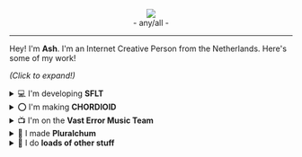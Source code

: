<p align="center"><a href="https://estroBiologist.carrd.co/"><img src="https://media.discordapp.net/attachments/857262465876099083/947078280182398996/ashtaylor.png"></a><br>
	- any/all -
</p>

---

Hey! I'm **Ash**. I'm an Internet Creative Person from the Netherlands. Here's some of my work!

*(Click to expand!)*
<br>
<details>
	<summary>💻 I'm developing <b>SFLT</b></summary>
	<br>
	<b>SFLT</b> is a new SoundFont sampler and synthesizer plugin, available on Windows as VST3, CLAP, and as a native FL Studio plugin.<br>
	<br>
	Although still in public beta, you can get it on <a href="https://estrobiologist.gumroad.io/l/sflt">Gumroad</a>!<br>
	<br>
</details>

<details>
	<summary>⭕ I'm making <b>CHORDIOID</b></summary>
	<br>
	<b>CHORDIOID: First Breath</b> is a short rhythm RPG experience developed by myself and a handful of friends, available for free on <a href="https://store.steampowered.com/app/2924780/CHORDIOID_First_Breath_Demo/">Steam</a>.<br>
	<br>
	It's the first part of a bigger episodic story known collectively as <b>CHORDIOID</b> - a major passion project of mine for a number of years now... which I hope to one day, in my wildest dreams, actually finish.<br>
	<br>
</details>

<details>
	<summary>📺 I'm on the <b>Vast Error Music Team</b></summary>
	<br>
	As of 2022, I'm a musician for the webcomic <a href="https://www.deconreconstruction.com/"><b>Vast Error</b></a>. I still can't quite believe it! I'm honoured and super stoked to be working with so many ridiculously talented creatives.<br>
	<br>
	You should read the comic if you haven't, it's pretty freaking cool! <i>(If you ask me, though, start with <b><a href="https://deconreconstruction.itch.io/snowbound-blood">Snowbound Blood</a></b>.)</i><br>
	<br>
</details>

<details>
	<summary>💬 I made <b>Pluralchum</b></summary>
	<br>
	<b><a href="https://www.github.com/estroBiologist/pluralchum">Pluralchum</a></b> is a BetterDiscord plugin that provides improved integration with PluralKit, adding things like proper name and text colours to the mix.<br>
	<br>
	I made it as a "fun" learning exercise in the span of a few days, and what I learned is that people who use JavaScript regularly are terrifying.<br>
	<br>
</details>

<details>
 	<summary>🌃 I do <b>loads of other stuff</b></summary>
	<br>
	<b>I'm always up to something!</b> Commonly described as:<br>
	<br>
	
- *"unhinged work ethic"*
- *"please get some sleep, like, ever"*
- *"pretty cool, but uses made-up quotes too much"*

I cannot <i>possibly</i> sit still. They thought giving me medication would make me chill out, but the <i><b>joke's on them</b></i>. It just gave me the ability to do the laundry in-between constantly churning out projects. <br>
	<br>
	Speaking of which, I have to go do the laundry. But you can keep track of what I'm up to on any given day via <b><a href="https://twitter.com/estroBiologist">Twitter</a></b>.<br>
	<br>
	Thanks for reading! <i>-Ash</i>
</details>
